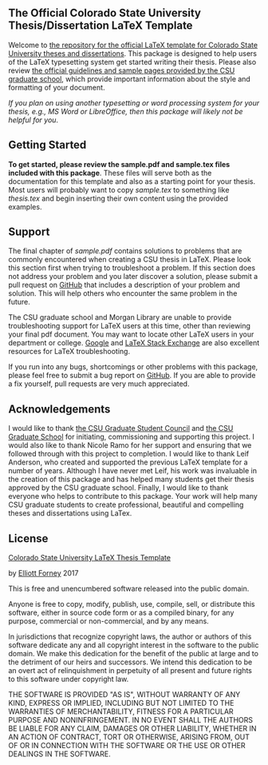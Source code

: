 ## The Official Colorado State University Thesis/Dissertation LaTeX Template

Welcome to [the repository for the official LaTeX template for Colorado State University theses and dissertations](https://github.com/idfah/csuthesis).  This package is designed to help users of the LaTeX typesetting system get started writing their thesis.  Please also review [the official guidelines and sample pages provided by the CSU graduate school](http://graduateschool.colostate.edu/for-current-students/completing-your-degree/thesis-dissertation/), which provide important information about the style and formatting of your document.

*If you plan on using another typesetting or word processing system for your thesis, e.g., MS Word or LibreOffice, then this package will likely not be helpful for you*.

## Getting Started

__To get started, please review the sample.pdf and sample.tex files included with this package__.  These files will serve both as the documentation for this template and also as a starting point for your thesis.  Most users will probably want to copy *sample.tex* to something like *thesis.tex* and begin inserting their own content using the provided examples.

## Support

The final chapter of *sample.pdf* contains solutions to problems that are commonly encountered when creating a CSU thesis in LaTeX.  Please look this section first when trying to troubleshoot a problem.  If this section does not address your problem and you later discover a solution, please submit a pull request on [GitHub](https://github.com/idfah/csuthesis) that includes a description of your problem and solution.  This will help others who encounter the same problem in the future.

The CSU graduate school and Morgan Library are unable to provide troubleshooting support for LaTeX users at this time, other than reviewing your final pdf document.  You may want to locate other LaTeX users in your department or college.  [Google](http://www.google.com) and [LaTeX Stack Exchange](https://tex.stackexchange.com/) are also excellent resources for LaTeX troubleshooting.

If you run into any bugs, shortcomings or other problems with this package, please feel free to submit a bug report on [GitHub](https://github.com/idfah/csuthesis).  If you are able to provide a fix yourself, pull requests are very much appreciated.

## Acknowledgements

I would like to thank [the CSU Graduate Student Council](https://sites.google.com/a/rams.colostate.edu/gsc/) and [the CSU Graduate School](http://graduateschool.colostate.edu/) for initiating, commissioning and supporting this project.  I would also like to thank Nicole Ramo for her support and ensuring that we followed through with this project to completion.  I would like to thank Leif Anderson, who created and supported the previous LaTeX template for a number of years.  Although I have never met Leif, his work was invaluable in the creation of this package and has helped many students get their thesis approved by the CSU graduate school.  Finally, I would like to thank everyone who helps to contribute to this package.  Your work will help many CSU graduate students to create professional, beautiful and compelling theses and dissertations using LaTex.

## License

[Colorado State University LaTeX Thesis Template](https://github.com/idfah/csuthesis)

by
  [Elliott Forney](http://www.elliottforney.com)
  2017

This is free and unencumbered software released into the public domain.

Anyone is free to copy, modify, publish, use, compile, sell, or distribute this software, either in source code form or as a compiled binary, for any purpose, commercial or non-commercial, and by any means.

In jurisdictions that recognize copyright laws, the author or authors of this software dedicate any and all copyright interest in the software to the public domain. We make this dedication for the benefit of the public at large and to the detriment of our heirs and successors. We intend this dedication to be an overt act of relinquishment in perpetuity of all present and future rights to this software under copyright law.

THE SOFTWARE IS PROVIDED "AS IS", WITHOUT WARRANTY OF ANY KIND, EXPRESS OR IMPLIED, INCLUDING BUT NOT LIMITED TO THE WARRANTIES OF MERCHANTABILITY, FITNESS FOR A PARTICULAR PURPOSE AND NONINFRINGEMENT.  IN NO EVENT SHALL THE AUTHORS BE LIABLE FOR ANY CLAIM, DAMAGES OR OTHER LIABILITY, WHETHER IN AN ACTION OF CONTRACT, TORT OR OTHERWISE, ARISING FROM, OUT OF OR IN CONNECTION WITH THE SOFTWARE OR THE USE OR OTHER DEALINGS IN THE SOFTWARE.
